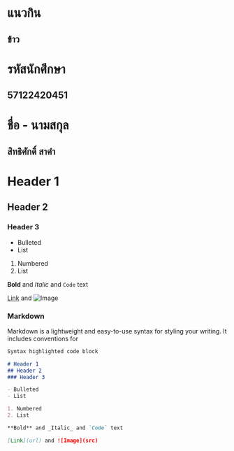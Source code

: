 # แนวกิน
## ข้าว
# รหัสนักศึกษา
## 57122420451
# ชื่อ - นามสกุล
## สิทธิศักดิ์ สาคำ

# Header 1
## Header 2
### Header 3

- Bulleted
- List

1. Numbered
2. List

**Bold** and _Italic_ and `Code` text

[Link](url) and ![Image](src)

### Markdown

Markdown is a lightweight and easy-to-use syntax for styling your writing. It includes conventions for

```markdown
Syntax highlighted code block

# Header 1
## Header 2
### Header 3

- Bulleted
- List

1. Numbered
2. List

**Bold** and _Italic_ and `Code` text

[Link](url) and ![Image](src)
